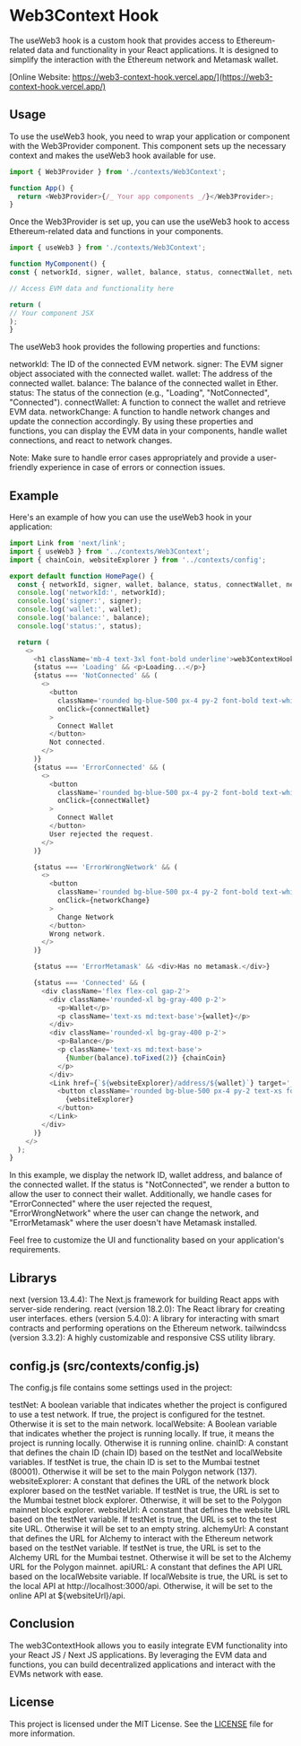 # Web3Context Hook

The useWeb3 hook is a custom hook that provides access to Ethereum-related data and functionality in your React applications. It is designed to simplify the interaction with the Ethereum network and Metamask wallet.

[Online Website: https://web3-context-hook.vercel.app/](https://web3-context-hook.vercel.app/)

## Usage

To use the useWeb3 hook, you need to wrap your application or component with the Web3Provider component. This component sets up the necessary context and makes the useWeb3 hook available for use.

```javascript
import { Web3Provider } from './contexts/Web3Context';

function App() {
  return <Web3Provider>{/_ Your app components _/}</Web3Provider>;
}
```

Once the Web3Provider is set up, you can use the useWeb3 hook to access Ethereum-related data and functions in your components.

```javascript
import { useWeb3 } from './contexts/Web3Context';

function MyComponent() {
const { networkId, signer, wallet, balance, status, connectWallet, networkChange } = useWeb3();

// Access EVM data and functionality here

return (
// Your component JSX
);
}
```

The useWeb3 hook provides the following properties and functions:

networkId: The ID of the connected EVM network.
signer: The EVM signer object associated with the connected wallet.
wallet: The address of the connected wallet.
balance: The balance of the connected wallet in Ether.
status: The status of the connection (e.g., "Loading", "NotConnected", "Connected").
connectWallet: A function to connect the wallet and retrieve EVM data.
networkChange: A function to handle network changes and update the connection accordingly.
By using these properties and functions, you can display the EVM data in your components, handle wallet connections, and react to network changes.

Note: Make sure to handle error cases appropriately and provide a user-friendly experience in case of errors or connection issues.

## Example

Here's an example of how you can use the useWeb3 hook in your application:

```javascript
import Link from 'next/link';
import { useWeb3 } from '../contexts/Web3Context';
import { chainCoin, websiteExplorer } from '../contexts/config';

export default function HomePage() {
  const { networkId, signer, wallet, balance, status, connectWallet, networkChange } = useWeb3();
  console.log('networkId:', networkId);
  console.log('signer:', signer);
  console.log('wallet:', wallet);
  console.log('balance:', balance);
  console.log('status:', status);

  return (
    <>
      <h1 className='mb-4 text-3xl font-bold underline'>web3ContextHook</h1>
      {status === 'Loading' && <p>Loading...</p>}
      {status === 'NotConnected' && (
        <>
          <button
            className='rounded bg-blue-500 px-4 py-2 font-bold text-white hover:bg-blue-600'
            onClick={connectWallet}
          >
            Connect Wallet
          </button>
          Not connected.
        </>
      )}
      {status === 'ErrorConnected' && (
        <>
          <button
            className='rounded bg-blue-500 px-4 py-2 font-bold text-white hover:bg-blue-600'
            onClick={connectWallet}
          >
            Connect Wallet
          </button>
          User rejected the request.
        </>
      )}

      {status === 'ErrorWrongNetwork' && (
        <>
          <button
            className='rounded bg-blue-500 px-4 py-2 font-bold text-white hover:bg-blue-600'
            onClick={networkChange}
          >
            Change Network
          </button>
          Wrong network.
        </>
      )}

      {status === 'ErrorMetamask' && <div>Has no metamask.</div>}

      {status === 'Connected' && (
        <div className='flex flex-col gap-2'>
          <div className='rounded-xl bg-gray-400 p-2'>
            <p>Wallet</p>
            <p className='text-xs md:text-base'>{wallet}</p>
          </div>
          <div className='rounded-xl bg-gray-400 p-2'>
            <p>Balance</p>
            <p className='text-xs md:text-base'>
              {Number(balance).toFixed(2)} {chainCoin}
            </p>
          </div>
          <Link href={`${websiteExplorer}/address/${wallet}`} target='_blank'>
            <button className='rounded bg-blue-500 px-4 py-2 text-xs font-bold text-white hover:bg-blue-600 md:text-base'>
              {websiteExplorer}
            </button>
          </Link>
        </div>
      )}
    </>
  );
}
```

In this example, we display the network ID, wallet address, and balance of the connected wallet. If the status is "NotConnected", we render a button to allow the user to connect their wallet. Additionally, we handle cases for "ErrorConnected" where the user rejected the request, "ErrorWrongNetwork" where the user can change the network, and "ErrorMetamask" where the user doesn't have Metamask installed.

Feel free to customize the UI and functionality based on your application's requirements.

## Librarys

next (version 13.4.4): The Next.js framework for building React apps with server-side rendering.
react (version 18.2.0): The React library for creating user interfaces.
ethers (version 5.4.0): A library for interacting with smart contracts and performing operations on the Ethereum network.
tailwindcss (version 3.3.2): A highly customizable and responsive CSS utility library.

## config.js (src/contexts/config.js)

The config.js file contains some settings used in the project:

testNet: A boolean variable that indicates whether the project is configured to use a test network. If true, the project is configured for the testnet. Otherwise it is set to the main network.
localWebsite: A Boolean variable that indicates whether the project is running locally. If true, it means the project is running locally. Otherwise it is running online.
chainID: A constant that defines the chain ID (chain ID) based on the testNet and localWebsite variables. If testNet is true, the chain ID is set to the Mumbai testnet (80001). Otherwise it will be set to the main Polygon network (137).
websiteExplorer: A constant that defines the URL of the network block explorer based on the testNet variable. If testNet is true, the URL is set to the Mumbai testnet block explorer. Otherwise, it will be set to the Polygon mainnet block explorer.
websiteUrl: A constant that defines the website URL based on the testNet variable. If testNet is true, the URL is set to the test site URL. Otherwise it will be set to an empty string.
alchemyUrl: A constant that defines the URL for Alchemy to interact with the Ethereum network based on the testNet variable. If testNet is true, the URL is set to the Alchemy URL for the Mumbai testnet. Otherwise it will be set to the Alchemy URL for the Polygon mainnet.
apiURL: A constant that defines the API URL based on the localWebsite variable. If localWebsite is true, the URL is set to the local API at http://localhost:3000/api. Otherwise, it will be set to the online API at ${websiteUrl}/api.

## Conclusion

The web3ContextHook allows you to easily integrate EVM functionality into your React JS / Next JS applications. By leveraging the EVM data and functions, you can build decentralized applications and interact with the EVMs network with ease.

## License

This project is licensed under the MIT License. See the [LICENSE](./LICENSE) file for more information.
